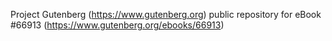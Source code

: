 Project Gutenberg (https://www.gutenberg.org) public repository for
eBook #66913 (https://www.gutenberg.org/ebooks/66913)
